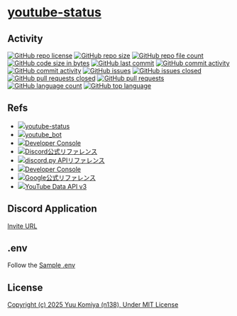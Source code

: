 # [youtube-status](https://github.com/n138-kz/youtube-status)

## Activity

[![GitHub repo license](https://img.shields.io/github/license/n138-kz/youtube-status)](/LICENSE)
[![GitHub repo size](https://img.shields.io/github/repo-size/n138-kz/youtube-status)](/../../)
[![GitHub repo file count](https://img.shields.io/github/directory-file-count/n138-kz/youtube-status)](/../../)
[![GitHub code size in bytes](https://img.shields.io/github/languages/code-size/n138-kz/youtube-status)](/../../)
[![GitHub last commit](https://img.shields.io/github/last-commit/n138-kz/youtube-status)](/../../commits)
[![GitHub commit activity](https://img.shields.io/github/commit-activity/w/n138-kz/youtube-status)](/../../commits)
[![GitHub commit activity](https://img.shields.io/github/commit-activity/t/n138-kz/youtube-status)](/../../commits)
[![GitHub issues](https://img.shields.io/github/issues/n138-kz/youtube-status)](/../../issues)
[![GitHub issues closed](https://img.shields.io/github/issues-closed/n138-kz/youtube-status)](/../../issues)
[![GitHub pull requests closed](https://img.shields.io/github/issues-pr-closed/n138-kz/youtube-status)](/../../pulls)
[![GitHub pull requests](https://img.shields.io/github/issues-pr/n138-kz/youtube-status)](/../../pulls)
[![GitHub language count](https://img.shields.io/github/languages/count/n138-kz/youtube-status)](/../../)
[![GitHub top language](https://img.shields.io/github/languages/top/n138-kz/youtube-status)](/../../)

## Refs

- [![](https://www.google.com/s2/favicons?size=64&domain=https://github.com)youtube-status](https://github.com/n138-kz/youtube-status/)
- [![](https://www.google.com/s2/favicons?size=64&domain=https://github.com)youtube_bot](https://github.com/n138-kz/youtube_bot/)
- [![](https://www.google.com/s2/favicons?size=64&domain=https://discord.com)Developer Console](https://discord.com/developers/applications)
- [![](https://www.google.com/s2/favicons?size=64&domain=https://discord.com)Discord公式リファレンス](https://discord.com/developers/docs/topics/oauth2)
- [![](https://www.google.com/s2/favicons?size=64&domain=https://discord.com)discord.py APIリファレンス](https://discordpy.readthedocs.io/ja/latest/api.html)
- [![](https://www.google.com/s2/favicons?size=64&domain=https://console.cloud.google.com/)Developer Console](https://console.cloud.google.com/apis/credentials?hl=ja&project=upbeat-splicer-325708)
- [![](https://www.google.com/s2/favicons?size=64&domain=https://console.cloud.google.com/)Google公式リファレンス](https://developers.google.com/identity/gsi/web/guides/migration?hl=ja)
- [![](https://www.google.com/s2/favicons?size=64&domain=https://console.cloud.google.com/)YouTube Data API v3](https://console.cloud.google.com/apis/api/youtube.googleapis.com/quotas?inv=1&invt=AbqMUg&project=bold-rampart-413416)

## Discord Application

[Invite URL](https://discord.com/oauth2/authorize?client_id=1383436838404100197)

## .env

Follow the [Sample .env](.env.txt)

## License

[Copyright (c) 2025 Yuu Komiya (n138), Under MIT License](LICENSE)  
